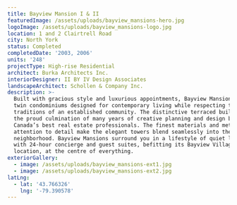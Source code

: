```yaml
---
title: Bayview Mansion I & II
featuredImage: /assets/uploads/bayview_mansions-hero.jpg
logoImage: /assets/uploads/bayview_mansions-logo.jpg
location: 1 and 2 Clairtrell Road
city: North York
status: Completed
completedDate: '2003, 2006'
units: '248'
projectType: High-rise Residential
architect: Burka Architects Inc.
interiorDesigner: II BY IV Design Associates
landscapeArchitect: Schollen & Company Inc.
description: >-
  Built with gracious style and luxurious appointments, Bayview Mansions are
  twin condominiums designed for contemporary living while respecting the
  traditions of an established community. The distinctive terraced buildings are
  the proud culmination of many years of creative planning and design by some of
  Canada’s best real estate professionals. The finest materials and meticulous
  attention to detail make the elegant towers blend seamlessly into the
  neighborhood. Bayview Mansions surround you in a lifestyle of quiet luxury
  with 24-hour concierge and guest suites, befitting its Bayview Village
  location, at the centre of everything.
exteriorGallery:
  - image: /assets/uploads/bayview_mansions-ext1.jpg
  - image: /assets/uploads/bayview_mansions-ext2.jpg
latLng:
  - lat: '43.766326'
    lng: '-79.390578'
---
```


